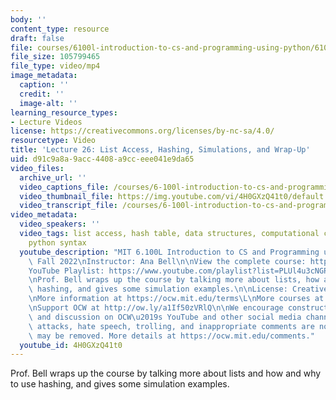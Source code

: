 ```yaml
---
body: ''
content_type: resource
draft: false
file: courses/6100l-introduction-to-cs-and-programming-using-python/6100l-lecture-26-multi_360p_16_9.mp4
file_size: 105799465
file_type: video/mp4
image_metadata:
  caption: ''
  credit: ''
  image-alt: ''
learning_resource_types:
- Lecture Videos
license: https://creativecommons.org/licenses/by-nc-sa/4.0/
resourcetype: Video
title: 'Lecture 26: List Access, Hashing, Simulations, and Wrap-Up'
uid: d91c9a8a-9acc-4408-a9cc-eee041e9da65
video_files:
  archive_url: ''
  video_captions_file: /courses/6-100l-introduction-to-cs-and-programming-using-python-fall-2022/1Jf1_GNVjvRScJqmNBDRrxyK6igxPavZg_transcript.webvtt
  video_thumbnail_file: https://img.youtube.com/vi/4H0GXzQ41t0/default.jpg
  video_transcript_file: /courses/6-100l-introduction-to-cs-and-programming-using-python-fall-2022/1Jf1_GNVjvRScJqmNBDRrxyK6igxPavZg_transcript.pdf
video_metadata:
  video_speakers: ''
  video_tags: list access, hash table, data structures, computational complexity,
    python syntax
  youtube_description: "MIT 6.100L Introduction to CS and Programming using Python,\
    \ Fall 2022\nInstructor: Ana Bell\n\nView the complete course: https://ocw.mit.edu/courses/6-100l-introduction-to-cs-and-programming-using-python-fall-2022/\n\
    YouTube Playlist: https://www.youtube.com/playlist?list=PLUl4u3cNGP62A-ynp6v6-LGBCzeH3VAQB\n\
    \nProf. Bell wraps up the course by talking more about lists, how and why to use\
    \ hashing, and gives some simulation examples.\n\nLicense: Creative Commons BY-NC-SA\L\
    \nMore information at https://ocw.mit.edu/terms\L\nMore courses at https://ocw.mit.edu\L\
    \nSupport OCW at http://ow.ly/a1If50zVRlQ\n\nWe encourage constructive comments\
    \ and discussion on OCW\u2019s YouTube and other social media channels. Personal\
    \ attacks, hate speech, trolling, and inappropriate comments are not allowed and\
    \ may be removed. More details at https://ocw.mit.edu/comments."
  youtube_id: 4H0GXzQ41t0
---
```

Prof. Bell wraps up the course by talking more about lists and how and why to use hashing, and gives some simulation examples.